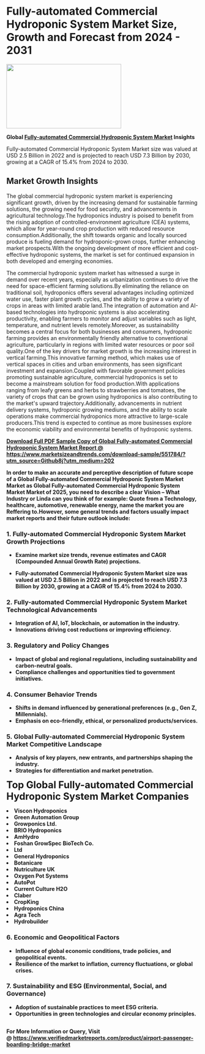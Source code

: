 <H1>Fully-automated Commercial Hydroponic System Market Size, Growth and Forecast from 2024 - 2031</H1><img class="aligncenter size-medium wp-image-584254" src="https://thirdeyenews.in/wp-content/uploads/2024/09/Global-Market-Research-300x168.jpeg" alt="" width="300" height="168" /><p><strong>Global&nbsp;<a href="https://www.marketsizeandtrends.com/download-sample/551784/?utm_source=Github8j?utm_medium=202">Fully-automated Commercial Hydroponic System Market</a> Insights</strong></p><p>Fully-automated Commercial Hydroponic System Market size was valued at USD 2.5 Billion in 2022 and is projected to reach USD 7.3 Billion by 2030, growing at a CAGR of 15.4% from 2024 to 2030.</p><p><h2>Market Growth Insights</h2> <p>The global commercial hydroponic system market is experiencing significant growth, driven by the increasing demand for sustainable farming solutions, the growing need for food security, and advancements in agricultural technology.The hydroponics industry is poised to benefit from the rising adoption of controlled-environment agriculture (CEA) systems, which allow for year-round crop production with reduced resource consumption.Additionally, the shift towards organic and locally sourced produce is fueling demand for hydroponic-grown crops, further enhancing market prospects.With the ongoing development of more efficient and cost-effective hydroponic systems, the market is set for continued expansion in both developed and emerging economies.</p> <p><strong><a href="#"></a></strong></p> <p>The commercial hydroponic system market has witnessed a surge in demand over recent years, especially as urbanization continues to drive the need for space-efficient farming solutions.By eliminating the reliance on traditional soil, hydroponics offers several advantages including optimized water use, faster plant growth cycles, and the ability to grow a variety of crops in areas with limited arable land.The integration of automation and AI-based technologies into hydroponic systems is also accelerating productivity, enabling farmers to monitor and adjust variables such as light, temperature, and nutrient levels remotely.Moreover, as sustainability becomes a central focus for both businesses and consumers, hydroponic farming provides an environmentally friendly alternative to conventional agriculture, particularly in regions with limited water resources or poor soil quality.One of the key drivers for market growth is the increasing interest in vertical farming.This innovative farming method, which makes use of vertical spaces in cities and urban environments, has seen significant investment and expansion.Coupled with favorable government policies promoting sustainable agriculture, commercial hydroponics is set to become a mainstream solution for food production.With applications ranging from leafy greens and herbs to strawberries and tomatoes, the variety of crops that can be grown using hydroponics is also contributing to the market's upward trajectory.Additionally, advancements in nutrient delivery systems, hydroponic growing mediums, and the ability to scale operations make commercial hydroponics more attractive to large-scale producers.This trend is expected to continue as more businesses explore the economic viability and environmental benefits of hydroponic systems.<p><strong><a href="#"></p><p><span class=""><strong>Download Full PDF Sample Copy of Global Fully-automated Commercial Hydroponic System Market Report</strong> @ <a href="https://www.marketsizeandtrends.com/download-sample/551784/?utm_source=Github8j?utm_medium=202" target="_blank">https://www.marketsizeandtrends.com/download-sample/551784/?utm_source=Github8j?utm_medium=202</a></span></p><p>In order to make an accurate and perceptive description of future scope of a Global&nbsp;Fully-automated Commercial Hydroponic System Market Market as Global&nbsp;Fully-automated Commercial Hydroponic System Market Market of 2025, you need to describe a clear Vision &ndash; What Industry or Linda can you think of for example: Quote from a Technology, healthcare, automotive, renewable energy, name the market you are Reffering to.However, some general trends and factors usually impact market reports and their future outlook include:</p><h3>1.&nbsp;<strong>Fully-automated Commercial Hydroponic System Market Growth Projections</strong></h3><ul><li>Examine market size trends, revenue estimates and CAGR (Compounded Annual Growth Rate) projections.</li><li><p>Fully-automated Commercial Hydroponic System Market size was valued at USD 2.5 Billion in 2022 and is projected to reach USD 7.3 Billion by 2030, growing at a CAGR of 15.4% from 2024 to 2030.</p></li></ul><h3>2.&nbsp;<strong>Fully-automated Commercial Hydroponic System Market Technological Advancements</strong></h3><ul><li>Integration of AI, IoT, blockchain, or automation in the industry.</li><li>Innovations driving cost reductions or improving efficiency.</li></ul><h3>3.&nbsp;<strong>Regulatory and Policy Changes</strong></h3><ul><li>Impact of global and regional regulations, including sustainability and carbon-neutral goals.</li><li>Compliance challenges and opportunities tied to government initiatives.</li></ul><h3>4.&nbsp;<strong>Consumer Behavior Trends</strong></h3><ul><li>Shifts in demand influenced by generational preferences (e.g., Gen Z, Millennials).</li><li>Emphasis on eco-friendly, ethical, or personalized products/services.</li></ul><h3>5.&nbsp;<strong>Global Fully-automated Commercial Hydroponic System Market Competitive Landscape</strong></h3><ul><li>Analysis of key players, new entrants, and partnerships shaping the industry.</li><li>Strategies for differentiation and market penetration.</li></ul><p data-pm-slice="1 1 []"><span style="color: inherit; font-family: inherit; font-size: 25px;">Top Global Fully-automated Commercial Hydroponic System Market Companies</span></p><div class="" data-test-id=""><p><li>Viscon Hydroponics</li><li> Green Automation Group</li><li> Growponics Ltd.</li><li> BRIO Hydroponics</li><li> AmHydro</li><li> Foshan GrowSpec BioTech Co.</li><li>Ltd</li><li> General Hydroponics</li><li> Botanicare</li><li> Nutriculture UK</li><li> Oxygen Pot Systems</li><li> AutoPot</li><li> Current Culture H2O</li><li> Claber</li><li> CropKing</li><li> Hydroponics China</li><li> Agra Tech</li><li> Hydrobuilder</li></p></div><h3>6.&nbsp;<strong>Economic and Geopolitical Factors</strong></h3><ul><li>Influence of global economic conditions, trade policies, and geopolitical events.</li><li>Resilience of the market to inflation, currency fluctuations, or global crises.</li></ul><h3>7.&nbsp;<strong>Sustainability and ESG (Environmental, Social, and Governance)</strong></h3><ul><li>Adoption of sustainable practices to meet ESG criteria.</li><li>Opportunities in green technologies and circular economy principles.</li></ul><h2><strong style="font-size: 14px;">For More Information or Query, Visit @&nbsp;</strong><a style="background-color: #ffffff; font-size: 14px;" href="https://www.marketsizeandtrends.com/report/fully-automated-commercial-hydroponic-system-market/" target="_blank">https://www.verifiedmarketreports.com/product/airport-passenger-boarding-bridge-market</a></h2>